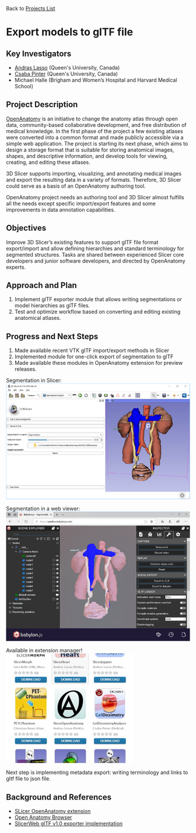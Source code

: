 Back to [Projects List](../../README.md#ProjectsList)

# Export models to glTF file

## Key Investigators

- [Andras Lasso](http://perk.cs.queensu.ca/users/lasso) (Queen's University, Canada)
- [Csaba Pinter](http://perk.cs.queensu.ca/users/pinter) (Queen's University, Canada)
- Michael Halle (Brigham and Women’s Hospital and Harvard Medical School)

## Project Description

[OpenAnatomy](https://www.openanatomy.org/) is an initiative to change the anatomy atlas through open data, community-based collaborative development, and free distribution of medical knowledge. In the first phase of the project a few existing atlases were converted into a common format and made publicly accessible via a simple web application. The project is starting its next phase, which aims to design a storage format that is suitable for storing anatomical images, shapes, and descriptive information, and develop tools for viewing, creating, and editing these atlases.

3D Slicer supports importing, visualizing, and annotating medical images and export the resulting data in a variety of formats. Therefore, 3D Slicer could serve as a basis of an OpenAnatomy authoring tool.

OpenAnatomy project needs an authoring tool and 3D Slicer almost fulfills all the needs except specific import/export features and some improvements in data annotation capabilities.

## Objectives

Improve 3D Slicer’s existing features to support glTF file format export/import and allow defining hierarchies and standard terminology for segmented structures. Tasks are shared between experienced Slicer core developers and junior software developers, and directed by OpenAnatomy experts.

## Approach and Plan

1. Implement glTF exporter module that allows writing segmentations or model hierarchies as glTF files.
1. Test and optimize workflow based on converting and editing existing anatomical atlases.

## Progress and Next Steps

1. Made available recent VTK glTF import/export methods in Slicer
1. Implemented module for one-click export of segmentation to glTF
1. Made available these modules in OpenAnatomy extension for preview releases.

Segmentation in Slicer:
![Open Anatomy glTF export module](OpenAnatomyExportModule.png)

Segmentation in a web viewer:
![Exported glTF file in a web browser (rendered using babylon.js)](glTFWebViewer.png)

Available in extension manager!
![Available in extension manager)](SlicerOpenAnatomyInExtensionIndex.jpg)

Next step is implementing metadata export: writing terminology and links to gltf file to json file.

## Background and References

- [SLicer OpenAnatomy extension](https://github.com/PerkLab/SlicerOpenAnatomy)
- [Open Anatomy Browser](https://www.openanatomy.org/)
- [SlicerWeb glTF v1.0 exporter implementation](https://github.com/pieper/SlicerWeb/blob/0952659e38dd6b0a7511242235f3919ee7e09048/WebServer/WebServer.py#L37-L533)
